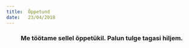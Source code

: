 ```yaml
---
title:  Õppetund
date:   23/04/2018
---
```


### <center>Me töötame sellel õppetükil. Palun tulge tagasi hiljem.</center>